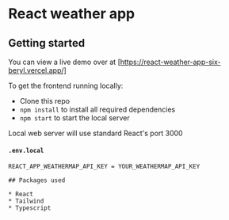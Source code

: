 # React weather app

## Getting started 

You can view a live demo over at [https://react-weather-app-six-beryl.vercel.app/]

To get the frontend running locally:

* Clone this repo
* `npm install` to install all required dependencies
* `npm start` to start the local server 

Local web server will use standard React's port 3000

#### `.env.local`

```dotenv
REACT_APP_WEATHERMAP_API_KEY = YOUR_WEATHERMAP_API_KEY

## Packages used

* React
* Tailwind
* Typescript